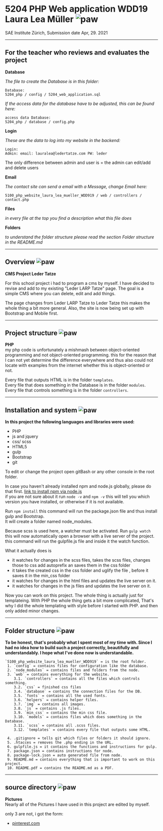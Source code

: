 # 5204 PHP Web application WDD19 Laura Lea Müller ![paw](web/img/favicon/favicon-32x32.png)
SAE Institute Zürich, Submission date Apr, 29. 2021
***

## For the teacher who reviews and evaluates the project
**Database**

_The file to create the Database is in this folder:_

    Database:
    5204_php / config / 5204_web_application.sql

_If the access data for the database have to be adjusted, this can be found here:_

    access data Database:
    5204_php / database / config.php

**Login**

_These are the data to log into my website in the backend:_

    Login:
    Admin: email: lauralea@ledertatze.com PW: leder

The only difference between admin and user is = the admin can edit/add and delete users

**Email**

_The contact site can send a email with a Message, change Email here:_

    5100_php_website_laura_lea_mueller_WDD919 / web / controllers / contact.php

**Files**

_in every file at the top you find a description what this file does_

**Folders**

_to understand the folder structure please read the section Folder structure in the README.md_
***

## Overview ![paw](web/img/favicon/favicon-16x16.png)
**CMS Project Leder Tatze**

For this school project i had to program a cms by myself.
I have decided to revise and add to my existing "Leder LARP Tatze" page.
The goal is a simple CMS where you can delete, edit and add things.

The page changes from Leder LARP Tatze to Leder Tatze this makes the whole thing a bit more general. 
Also, the site is now being set up with Bootstrap and Mobile first.
***

## Project structure ![paw](web/img/favicon/favicon-16x16.png)  
**PHP**  
my php code is unfortunately a mishmash between object-oriented programming and not object-oriented programming. 
this for the reason that I can not yet determine the difference everywhere and thus also could not locate with examples 
from the internet whether this is object-oriented or not.

Every file that outputs HTML is in the folder `templates`.  
Every file that does something in the Database is in the folder `modules`.  
Every file that controls something is in the folder `controllers`.
***

## Installation and system ![paw](web/img/favicon/favicon-16x16.png)  
**In this project the following languages and libraries were used:**
 * PHP
 * js and jquery
 * css/ scss
 * HTML5
 * gulp
 * Bootstrap
 * git
 
To edit or change the project open gitBash or any other console in the root folder.

In case you haven't already installed npm and node.js globally, please do that first. [link to install npm via node.js ](https://www.npmjs.com/get-npm)  
   if you are not sure about it run `node -v` and `npm -v` this will tell you which version you have installed, or otherwise if it is not available.

Run `npm install` this command will run the package.json file and thus install gulp and Bootstrap.  
It will create a folder named node_modules.

Because scss is used here, a watcher must be activated. Run `gulp watch`  
 this will now automatically open a browser with a live server of the project.
this command will run the gulpfile.js file and inside it the watch function.

What it actually does is
* it watches for changes in the scss files, takes the scss files, changes those to css add autoprefix an saves them in the css folder
* it takes the created css in the css folder and uglify the file , before it saves it in the min_css folder
* it watches for changes in the html files and updates the live server on it.
* it watches for changes in the js files and updates the live server on it.

Now you can work on this project.
The whole thing is actually just for templateing.
With PHP the whole thing gets a bit more complicated, That's why I did the whole templating with style before I started with PHP. and then only added minor changes.
***

## Folder structure ![paw](web/img/favicon/favicon-16x16.png)
**To be honest, that's probably what I spent most of my time with.
  Since I had no idea how to build such a project correctly, beautifully and understandably.
  I hope what I've done now is understandable.**  

    `5100_php_website_laura_lea_mueller_WDD919` = is the root folder.
     1. `config` = contains files for configuration like the database.
     2. `node_modules` = contains files and folders from the node.
     3. `web` = contains everything for the website.
        3.1. `controllers` = contains all the files which controls something.
        3.2. `css` = finished css files
        3.4. `database` = contains the connection files for the DB.
        3.5. `fonts` = contains all the used fonts.
        3.6. `helpers` = contains helper files.
        3.7. `img` = contains all images.
        3.8. `js` = contains .js files.
        3.9. `min_css` = contains the min css file.
        3.10. `models` = contains files which does something in the Database.
        3.11. `scss` = contains all .scss files.
        3.12. `templates` = contains every file that outputs some HTML.
     
     4. .gitignore = tells git which files or folders it should ignore.
     5. .htacces = removes the .php ending in the URL.
     6. gulpfile.js = it contains the functions and instructions for gulp.
     7. package.json = contains instructions for node.
     8. package-lock.json = auto generated file from node.
     9. README.md = contains everything that is important to work on this project.
     10. README.pdf = contains the README.md as a PDF.
 
***

## source directory ![paw](web/img/favicon/favicon-16x16.png)
**Pictures**  
Nearly all of the Pictures I have used in this project are edited by myself.

only 3 are not, i got the form:
* [pinterest.com](https://www.pinterest.de/pin/535295105706622703/) 

